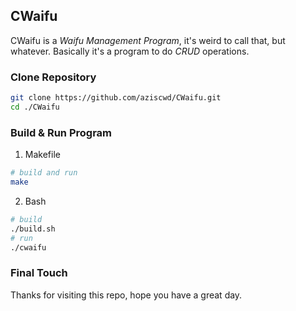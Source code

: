 ## CWaifu
CWaifu is a *Waifu Management Program*, it's weird to call that, but whatever. Basically it's a program to do *CRUD* operations.

### Clone Repository

```sh
git clone https://github.com/aziscwd/CWaifu.git
cd ./CWaifu
```

### Build & Run Program
1. Makefile

```sh
# build and run
make
```

2. Bash

```sh
# build
./build.sh
# run
./cwaifu
```

### Final Touch
Thanks for visiting this repo, hope you have a great day.
